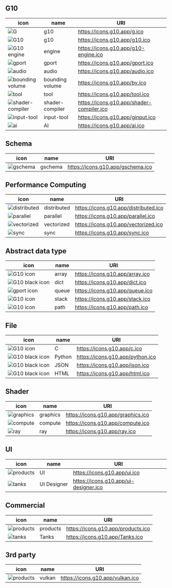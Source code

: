 ## G10
| icon                                                                                               | name            | URI                                       |
|----------------------------------------------------------------------------------------------------|-----------------|-------------------------------------------|
| ![G](https://raw.githubusercontent.com/Jacob-C-Smith/gicon/main/g.ico)                             | g10                 | https://icons.g10.app/g.ico               |
| ![G10](https://raw.githubusercontent.com/Jacob-C-Smith/gicon/main/g10.ico)                         | g10             | https://icons.g10.app/g10.ico             |
| ![G10 engine](https://raw.githubusercontent.com/Jacob-C-Smith/gicon/main/g10-engine.ico)           | engine          | https://icons.g10.app/g10-engine.ico      |
| ![gport](https://raw.githubusercontent.com/Jacob-C-Smith/gicon/main/gport.ico)                     | gport           | https://icons.g10.app/gport.ico           |
| ![audio](https://raw.githubusercontent.com/Jacob-C-Smith/gicon/main/audio.ico)                     | audio           | https://icons.g10.app/audio.ico           |
| ![bounding volume](https://raw.githubusercontent.com/Jacob-C-Smith/gicon/main/bv.ico)              | bounding volume | https://icons.g10.app/bv.ico             |
| ![tool](https://raw.githubusercontent.com/Jacob-C-Smith/gicon/main/tool.ico)                       | tool            | https://icons.g10.app/tool.ico            |
| ![shader-compiler](https://raw.githubusercontent.com/Jacob-C-Smith/gicon/main/shader-compiler.ico) | shader-compiler | https://icons.g10.app/shader-compiler.ico |
| ![input-tool](https://raw.githubusercontent.com/Jacob-C-Smith/gicon/main/ginput.ico)               | input-tool      | https://icons.g10.app/ginput.ico          |
| ![ai](https://raw.githubusercontent.com/Jacob-C-Smith/gicon/main/ai.ico)                           | AI              | https://icons.g10.app/ai.ico              |

## Schema
| icon                                                                               | name    | URI                               |
|------------------------------------------------------------------------------------|---------|-----------------------------------|
| ![gschema](https://raw.githubusercontent.com/Jacob-C-Smith/gicon/main/gschema.ico) | gschema | https://icons.g10.app/gschema.ico |

## Performance Computing
| icon                                                                                       | name        | URI                                   |
|--------------------------------------------------------------------------------------------|-------------|---------------------------------------|
| ![distributed](https://raw.githubusercontent.com/Jacob-C-Smith/gicon/main/distributed.ico) | distributed | https://icons.g10.app/distributed.ico |
| ![parallel](https://raw.githubusercontent.com/Jacob-C-Smith/gicon/main/parallel.ico)       | parallel    | https://icons.g10.app/parallel.ico    |
| ![vectorized](https://raw.githubusercontent.com/Jacob-C-Smith/gicon/main/vectorized.ico)   | vectorized  | https://icons.g10.app/vectorized.ico  |
| ![sync](https://raw.githubusercontent.com/Jacob-C-Smith/gicon/main/sync.ico)               | sync        | https://icons.g10.app/sync.ico        |

## Abstract data type
| icon                                                                                   | name  | URI                             |
|----------------------------------------------------------------------------------------|-------|---------------------------------|
| ![G10 icon](https://raw.githubusercontent.com/Jacob-C-Smith/gicon/main/array.ico)      | array | https://icons.g10.app/array.ico |
| ![G10 black icon](https://raw.githubusercontent.com/Jacob-C-Smith/gicon/main/dict.ico) | dict  | https://icons.g10.app/dict.ico  |
| ![gport icon](https://raw.githubusercontent.com/Jacob-C-Smith/gicon/main/queue.ico)    | queue | https://icons.g10.app/queue.ico |
| ![G10 icon](https://raw.githubusercontent.com/Jacob-C-Smith/gicon/main/stack.ico)      | stack | https://icons.g10.app/stack.ico |
| ![G10 icon](https://raw.githubusercontent.com/Jacob-C-Smith/gicon/main/path.ico)       | path  | https://icons.g10.app/path.ico  |

## File
| icon                                                                                          | name   | URI                              |
|-----------------------------------------------------------------------------------------------|--------|----------------------------------|
| ![G10 icon](https://raw.githubusercontent.com/Jacob-C-Smith/gicon/main/c.ico)                 | C      | https://icons.g10.app/c.ico      |
| ![G10 black icon](https://raw.githubusercontent.com/Jacob-C-Smith/gicon/main/python.ico)      | Python | https://icons.g10.app/python.ico |
| ![G10 black icon](https://raw.githubusercontent.com/Jacob-C-Smith/gicon/main/json.ico)        | JSON   | https://icons.g10.app/json.ico |
| ![G10 black icon](https://raw.githubusercontent.com/Jacob-C-Smith/gicon/main/html.ico)        | HTML   | https://icons.g10.app/html.ico |

## Shader
| icon                                                                                 | name     | URI                                |
|--------------------------------------------------------------------------------------|----------|------------------------------------|
| ![graphics](https://raw.githubusercontent.com/Jacob-C-Smith/gicon/main/graphics.ico) | graphics | https://icons.g10.app/graphics.ico |
| ![compute](https://raw.githubusercontent.com/Jacob-C-Smith/gicon/main/compute.ico)   | compute  | https://icons.g10.app/compute.ico  |
| ![ray](https://raw.githubusercontent.com/Jacob-C-Smith/gicon/main/ray.ico)           | ray      | https://icons.g10.app/ray.ico      |

## UI
| icon                                                                                 | name        | URI                                   |
|--------------------------------------------------------------------------------------|-------------|---------------------------------------|
| ![products](https://raw.githubusercontent.com/Jacob-C-Smith/gicon/main/ui.ico)       | UI          | https://icons.g10.app/ui.ico          |
| ![tanks](https://raw.githubusercontent.com/Jacob-C-Smith/gicon/main/ui-designer.ico) | UI Designer | https://icons.g10.app/ui-designer.ico |

## Commercial
| icon                                                                                 | name     | URI                                |
|--------------------------------------------------------------------------------------|----------|------------------------------------|
| ![products](https://raw.githubusercontent.com/Jacob-C-Smith/gicon/main/products.ico) | products | https://icons.g10.app/products.ico |
| ![tanks](https://raw.githubusercontent.com/Jacob-C-Smith/gicon/main/Tanks.ico)       | Tanks    | https://icons.g10.app/Tanks.ico    |

## 3rd party
| icon                                                                               | name   | URI                                |
|------------------------------------------------------------------------------------|--------|------------------------------------|
| ![products](https://raw.githubusercontent.com/Jacob-C-Smith/gicon/main/vulkan.ico) | vulkan | https://icons.g10.app/vulkan.ico |
